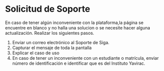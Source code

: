 # **Solicitud de Soporte**

En caso de tener algún inconveniente con la plataforma,la página se encuentre en blanco y no halla una solucion o se necesite hacer alguna actualización.
Realizar los siguientes pasos.

1. Enviar un correo electrónico al Soporte de Siga.
2. Capturar el mensaje de toda la pantalla
3. Explicar el caso de uso
4. En caso de tener un inconveniente con un estudiante o matrícula, enviar número de identificación e identificar que es del Instituto Yavirac.